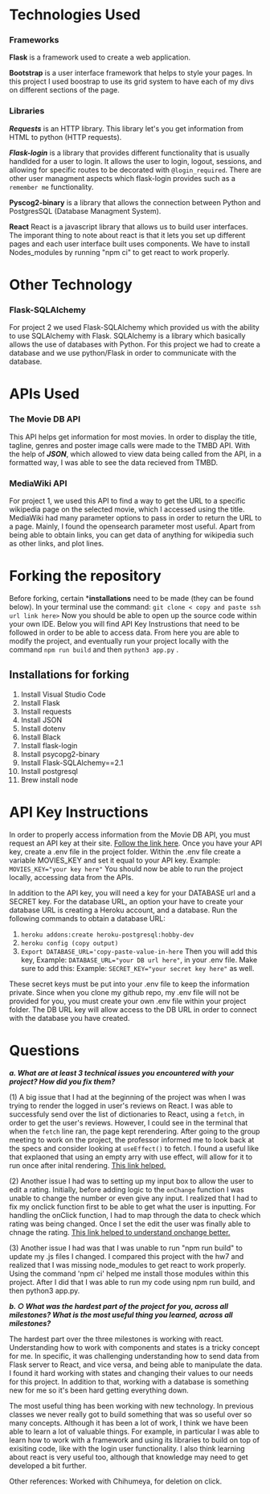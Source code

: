 # Technologies Used
### Frameworks 

**Flask** is a framework used to create a web application. 

**Bootstrap** is a user interface framework that helps to style your pages. In this project I used boostrap to use its grid system to have each of my divs on different sections of the page.  

### Libraries

***Requests*** is an HTTP library. This library let's you get information from HTML to python (HTTP requests).

***Flask-login*** is a library that provides different functionality that is usually handlded for a user to login. 
It allows the user to login, logout, sessions, and allowing for specific routes to be decorated with `@login_required`. There are other user managment aspects which flask-login provides such as a `remember me` functionality. 

**Pyscog2-binary** is a library that allows the connection between Python and PostgresSQL (Database Managment System).

**React** React is a javascript library that allows us to build user interfaces. The imporant thing to note about react is that it lets you set up different pages and each user interface built uses components. 
We have to install Nodes_modules by running "npm ci" to get react to work properly.

# Other Technology

### Flask-SQLAlchemy 
For project 2 we used Flask-SQLAlchemy which provided us with the ability to use SQLAlchemy with Flask. SQLAlchemy is a library which basically allows the use of databases with Python. For this project we had to create a database and we use python/Flask in order to communicate with the database. 

# APIs Used 

### The Movie DB API
This API helps get information for most movies. In order to display the title, tagline, genres and poster image calls were made to the TMBD API. With the help of ***JSON***, which allowed to view data being called from the API, in a formatted way, I was able to see the data recieved from TMBD.

### MediaWiki API 
For project 1, we used this API to find a way to get the URL to a specific wikipedia page on the selected movie, which I accessed using the title. MediaWiki had many parameter options to pass in order to return the URL to a page. Mainly, I found the opensearch parameter most useful. Apart from being able to obtain links, you can get data of anything for wikipedia such as other links, and plot lines.


# Forking the repository
Before forking, certain ***installations** need to be made (they can be found below). In your terminal use the command: `git clone < copy and paste ssh url link here>` 
Now you should be able to open up the source code within your own IDE. Below you will find API Key Instrustions that need to be followed in order to be able to access data. From here you are able to modify the project, and eventually run your project locally with the command `npm run build` and then `python3 app.py` .

## Installations for forking 
1. Install Visual Studio Code
2. Install Flask
3. Install requests 
4. Install JSON
5. Install dotenv
6. Install Black 
7. Install flask-login
8. Install psycopg2-binary
9. Install Flask-SQLAlchemy==2.1 
10. Install postgresql
11. Brew install node


# API Key Instructions
In order to properly access information from the Movie DB API, you must request an API key at their site. [Follow the link here](https://www.themoviedb.org/settings/api?language=en-US).
Once you have your API key, create a .env file in the project folder. Within the .env file create a variable MOVIES_KEY and set it equal to your API key. Example: `MOVIES_KEY="your key here"` 
You should now be able to run the project locally, accessing data from the APIs. 

In addition to the API key, you will need a key for your DATABASE url and a SECRET key.
For the database URL, an option your have to create your database URL is creating a Heroku account, and a database. Run the following commands to obtain a database URL: 
1. `heroku addons:create heroku-postgresql:hobby-dev`
2. `heroku config (copy output)`
3. `Export DATABASE_URL='copy-paste-value-in-here`
Then you will add this key, Example: `DATABASE_URL="your DB url here"`, in your .env file.
Make sure to add this: Example: `SECRET_KEY="your secret key here"` as well. 

These secret keys must be put into your .env file to keep the information private. Since when you clone my github repo, my .env file will not be provided for you, you must create your own .env file within your project folder. The DB URL key will allow access to the DB URL in order to connect with the database you have created. 

# Questions
***a.	What are at least 3 technical issues you encountered with your project? How did you fix them?***

(1) A big issue that I had at the beginning of the project was when I was trying to render the logged in user's reviews on React. I was able to successfuly send over the list of dictionaries to React, using a `fetch`, in order to get the user's reviews. However, I could see in the terminal that when the `fetch` line ran, the page kept rerendering. After going to the group meeting to work on the project, the professor informed me to look back at the specs and consider looking at `useEffect()` to fetch. I found a useful like that explaoned that using an empty arry with use effect, will allow for it to run once after inital rendering. [This link helped.](https://www.w3schools.com/tags/att_input_required.asp)

(2) Another issue I had was to setting up my input box to allow the user to edit a rating. Initially, before adding logic to the `onChange` function I was 
unable to change the number or even give any input. I realized that I had to fix my onclick function first to be able to get what the user is inputting. For handling the onClick function, I had to map through the data to check which rating was being changed. Once I set the edit the user was finally able to chnage the rating. [This link helped to understand onchange better.](https://sebhastian.com/react-onchange/#:~:text=In%20React%2C%20onChange%20is%20used,the%20value%20of%20input%20elements.&text=Now%20whenever%20you%20type%20something,passed%20into%20the%20onChange%20prop.)
      
(3) Another issue I had was that I was unable to run "npm run build" to update my .js files I changed. I compared this project with the hw7 and realized that I was missing node_modules to get react to work properly. Using the command 'npm ci' helped me install those modules within this project. After I did that I was able to run my code using npm run build, and then python3 app.py.

***b. ○	What was the hardest part of the project for you, across all milestones? What is the most useful thing you learned, across all milestones?***

The hardest part over the three milestones is working with react. Understanding how to work with components and states is a tricky concept for me. In specific, it was challenging understanding how to send data from Flask server to React, and vice versa, and being able to manipulate the data. I found it hard working with states and changing their values to our needs for this project. In addition to that, working with a database is something new for me so it's been hard getting everything down.

The most useful thing has been working with new technology. In previous classes we never really got to build something that was so useful over so many concepts. Although it has been a lot of work, I think we have been able to learn a lot of valuable things. For example, in particular I was able to learn how to work with a framework and using its libraries to build on top of exisiting code, like with the login user functionality. I also think learning about react is very useful too, although that knowledge may need to get developed a bit further.

Other references: 
Worked with Chihumeya, for deletion on click. 